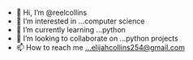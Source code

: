 - 👋 Hi, I’m @reelcollins
- 👀 I’m interested in ...computer science
- 🌱 I’m currently learning ...python
- 💞️ I’m looking to collaborate on ...python projects
- 📫 How to reach me ...elijahcollins254@gmail.com

<!---
reelcollins/reelcollins is a ✨ special ✨ repository because its `README.md` (this file) appears on your GitHub profile.
You can click the Preview link to take a look at your changes.
--->

